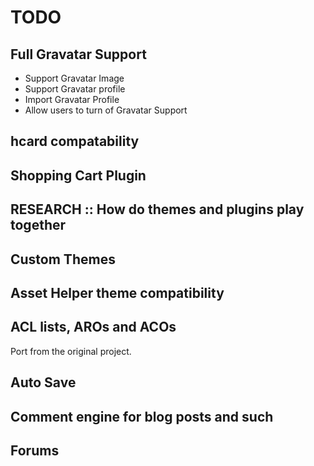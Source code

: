 # TODO

## Full Gravatar Support
* Support Gravatar Image
* Support Gravatar profile
* Import Gravatar Profile
* Allow users to turn of Gravatar Support

## hcard compatability

## Shopping Cart Plugin

## RESEARCH :: How do themes and plugins play together

## Custom Themes

## Asset Helper theme compatibility

## ACL lists, AROs and ACOs

Port from the original project.

## Auto Save

## Comment engine for blog posts and such

## Forums